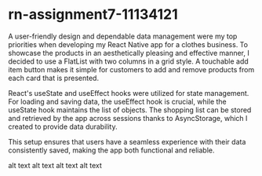 # rn-assignment7-11134121
A user-friendly design and dependable data management were my top priorities when developing my React Native app for a clothes business. To showcase the products in an aesthetically pleasing and effective manner, I decided to use a FlatList with two columns in a grid style. A touchable add item button makes it simple for customers to add and remove products from each card that is presented.

React's useState and useEffect hooks were utilized for state management. For loading and saving data, the useEffect hook is crucial, while the useState hook maintains the list of objects. The shopping list can be stored and retrieved by the app across sessions thanks to AsyncStorage, which I created to provide data durability.

This setup ensures that users have a seamless experience with their data consistently saved, making the app both functional and reliable.

alt text alt text alt text alt text
